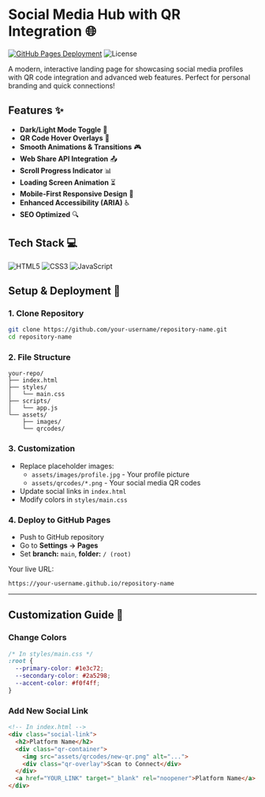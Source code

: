 # Social Media Hub with QR Integration 🌐

[![GitHub Pages Deployment](https://img.shields.io/badge/Deployed%20on-GitHub%20Pages-blue?logo=github)](https://your-username.github.io/repository-name)
![License](https://img.shields.io/badge/License-MIT-green)

A modern, interactive landing page for showcasing social media profiles with QR code integration and advanced web features. Perfect for personal branding and quick connections!

## Features ✨

- **Dark/Light Mode Toggle** 🌟  
- **QR Code Hover Overlays** 📲  
- **Smooth Animations & Transitions** 🎮  
- **Web Share API Integration** 📤  
- **Scroll Progress Indicator** 📊  
- **Loading Screen Animation** ⏳  
- **Mobile-First Responsive Design** 📱  
- **Enhanced Accessibility (ARIA)** ♿  
- **SEO Optimized** 🔍  

## Tech Stack 💻

![HTML5](https://img.shields.io/badge/HTML5-E34F26?logo=html5&logoColor=white)
![CSS3](https://img.shields.io/badge/CSS3-1572B6?logo=css3&logoColor=white)
![JavaScript](https://img.shields.io/badge/JavaScript-F7DF1E?logo=javascript&logoColor=black)

## Setup & Deployment 🚀

### 1. Clone Repository
```bash
git clone https://github.com/your-username/repository-name.git
cd repository-name
```

### 2. File Structure
```
your-repo/
├── index.html
├── styles/
│   └── main.css
├── scripts/
│   └── app.js
└── assets/
    ├── images/
    └── qrcodes/
```

### 3. Customization
- Replace placeholder images:
  - `assets/images/profile.jpg` - Your profile picture
  - `assets/qrcodes/*.png` - Your social media QR codes
- Update social links in `index.html`
- Modify colors in `styles/main.css`

### 4. Deploy to GitHub Pages
- Push to GitHub repository
- Go to **Settings → Pages**
- Set **branch:** `main`, **folder:** `/ (root)`

Your live URL:  
```arduino
https://your-username.github.io/repository-name
```

---

## Customization Guide 🎨

### Change Colors
```css
/* In styles/main.css */
:root {
  --primary-color: #1e3c72;
  --secondary-color: #2a5298;
  --accent-color: #f0f4ff;
}
```

### Add New Social Link
```html
<!-- In index.html -->
<div class="social-link">
  <h2>Platform Name</h2>
  <div class="qr-container">
    <img src="assets/qrcodes/new-qr.png" alt="...">
    <div class="qr-overlay">Scan to Connect</div>
  </div>
  <a href="YOUR_LINK" target="_blank" rel="noopener">Platform Name</a>
</div>
```
